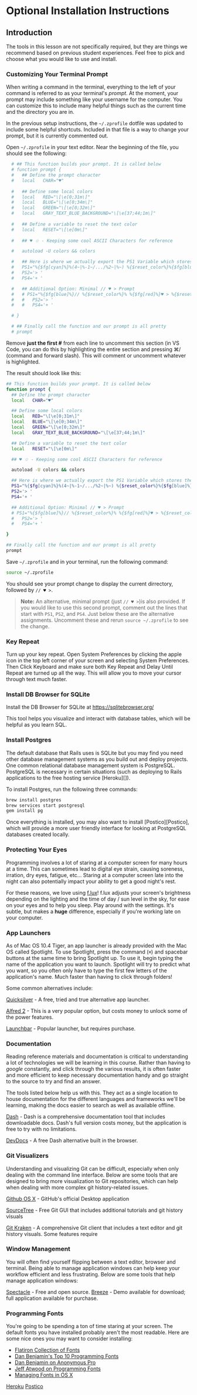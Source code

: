 # Optional Installation Instructions

## Introduction

The tools in this lesson are not specifically required, but they are things we
recommend based on previous student experiences. Feel free to pick and choose
what you would like to use and install.

### Customizing Your Terminal Prompt

When writing a command in the terminal, everything to the left of your command
is referred to as your terminal's _prompt_. At the moment, your prompt may include
something like your username for the computer. You can customize this to include many
helpful things such as the current time and the directory you are in.

In the previous setup instructions, the `~/.zprofile` dotfile was updated to
include some helpful shortcuts. Included in that file is a way to change your prompt,
but it is currently commented out.

Open `~/.zprofile` in your text editor. Near the beginning of the file, you
should see the following:

```sh
  # ## This function builds your prompt. It is called below
  # function prompt {
  #   ## Define the prompt character
  #   local   CHAR="♥"
  
  #   ## Define some local colors
  #   local   RED="\[\e[0;31m\]"
  #   local   BLUE="\[\e[0;34m\]"
  #   local   GREEN="\[\e[0;32m\]"
  #   local   GRAY_TEXT_BLUE_BACKGROUND="\[\e[37;44;1m\]"
  
  #   ## Define a variable to reset the text color
  #   local   RESET="\[\e[0m\]"
  
  #   ## ♥ ☆ - Keeping some cool ASCII Characters for reference

  #   autoload -U colors && colors

  #   ## Here is where we actually export the PS1 Variable which stores the text for your prompt
  #   PS1="%{$fg[cyan]%}%(4~|%-1~/.../%2~|%~) %{$reset_color%}%{$fg[blue]%}// %{$reset_color%}% %{$fg[red]%}♥ > %{$reset_color%}% "
  #   PS2='> '
  #   PS4='+ '

  #   ## Additional Option: Minimal // ♥ > Prompt
  #   # PS1="%{$fg[blue]%}// %{$reset_color%}% %{$fg[red]%}♥ > %{$reset_color%}%  "
  #   #   PS2='> '
  #   #   PS4='+ '

  # }

  # ## Finally call the function and our prompt is all pretty
  # prompt
  ```

  Remove **just the first #** from each line to uncomment this section (in VS Code,
  you can do this by highlighting the entire section and pressing ⌘/ (command
  and forward slash). This will comment or uncomment whatever is highlighted.

  The result should look like this:

  ```sh
  ## This function builds your prompt. It is called below
  function prompt {
    ## Define the prompt character
    local   CHAR="♥"
  
    ## Define some local colors
    local   RED="\[\e[0;31m\]"
    local   BLUE="\[\e[0;34m\]"
    local   GREEN="\[\e[0;32m\]"
    local   GRAY_TEXT_BLUE_BACKGROUND="\[\e[37;44;1m\]"
  
    ## Define a variable to reset the text color
    local   RESET="\[\e[0m\]"
  
    ## ♥ ☆ - Keeping some cool ASCII Characters for reference

    autoload -U colors && colors

    ## Here is where we actually export the PS1 Variable which stores the text for your prompt
    PS1="%{$fg[cyan]%}%(4~|%-1~/.../%2~|%~) %{$reset_color%}%{$fg[blue]%}// %{$reset_color%}% %{$fg[red]%}♥ > %{$reset_color%}% "
    PS2='> '
    PS4='+ '

    ## Additional Option: Minimal // ♥ > Prompt
    # PS1="%{$fg[blue]%}// %{$reset_color%}% %{$fg[red]%}♥ > %{$reset_color%}%  "
    #   PS2='> '
    #   PS4='+ '

  }

  ## Finally call the function and our prompt is all pretty
  prompt
  ```

  Save `~/.zprofile` and in your terminal, run the following command:

  ```sh
  source ~/.zprofile
  ```

  You should see your prompt change to display the current dirrectory, followed by `// ♥ >`.

  > **Note:** An alternative, minimal prompt (just `// ♥ >`)is also provided. If you
  > would like to use this second prompt, comment out the lines that start with
  > `PS1`, `PS2`, and `PS4`. Just below these are the alternative assignments.
  > Uncomment these and rerun `source ~/.zprofile` to see the change.

### Key Repeat

Turn up your key repeat. Open System Preferences by clicking the apple icon in
the top left corner of your screen and selecting System Preferences. Then Click
Keyboard and make sure both Key Repeat and Delay Until Repeat are turned up all
the way. This will allow you to move your cursor through text much faster.

### Install DB Browser for SQLite

Install the DB Browser for SQLite at https://sqlitebrowser.org/

This tool helps you visualize and interact with database tables, which will be
helpful as you learn SQL.

### Install Postgres

The default database that Rails uses is SQLite but you may find you need other
database management systems as you build out and deploy projects. One common
relational database management system is PostgreSQL. PostgreSQL is necessary in
certain situations (such as deploying to Rails applications to the free hosting
service [Heroku][]).

To install Postgres, run the following three commands:

```bash
brew install postgres
brew services start postgresql
gem install pg
```

Once everything is installed, you may also want to install [Postico][Postico], which will
provide a more user friendly interface for looking at PostgreSQL databases created 
locally.

### Protecting Your Eyes

Programming involves a lot of staring at a computer screen for many hours at a
time. This can sometimes lead to digital eye strain, causing soreness, irration,
dry eyes, fatigue, etc... Staring at a computer screen late into the night can
also potentially impact your ability to get a good night's rest.

For these reasons, we love using [f.lux](https://justgetflux.com/)! f.lux
adjusts your screen's brightness depending on the lighting and the time of day /
sun level in the sky, for ease on your eyes and to help you sleep. Play around
with the settings. It's subtle, but makes a **huge** difference, especially if
you're working late on your computer.

### App Launchers

As of Mac OS 10.4 Tiger, an app launcher is already provided with the Mac OS
called Spotlight. To use Spotlight, press the command (`⌘`) and spacebar buttons
at the same time to bring Spotlight up. To use it, begin typing the name of the
application you want to launch. Spotlight will try to predict what you want, so
you often only have to type the first few letters of the application's name. Much
faster than having to click through folders!

Some common alternatives include:

[Quicksilver](http://qsapp.com/) - A free, tried and true alternative app launcher.

[Alfred 2](http://www.alfredapp.com/) - This is a very popular option, but costs
money to unlock some of the power features.

[Launchbar](http://www.obdev.at/products/launchbar/index.html) - Popular launcher, but requires purchase.

### Documentation

Reading reference materials and documentation is critical to understanding a lot
of technologies we will be learning in this course. Rather than having to
_google_ constantly, and click through the various results, it is often faster
and more efficient to keep necessary documentation handy and go straight to the
source to try and find an answer.

The tools listed below help us with this. They act as a single location to house
documentation for the different languages and frameworks we'll be learning, making
the docs easier to search as well as available offline.

[Dash](http://kapeli.com/dash) - Dash is a comprehensive documentation tool that
includes downloadable docs. Dash's full version costs money, but the application
is free to try with no limitations.

[DevDocs](http://devdocs.io/) - A free Dash alternative built in the browser.

### Git Visualizers

Understanding and visualizing Git can be difficult, especially when only dealing
with the command line interface. Below are some tools that are designed to bring
more visualization to Git repositories, which can help when dealing with more
complex git history-related issues.

[Github OS X](https://desktop.github.com/) - GitHub's official Desktop application

[SourceTree](http://www.sourcetreeapp.com/) - Free Git GUI that includes additional tutorials and git history visuals

[Git Kraken](https://www.gitkraken.com/) - A comprehensive Git client that includes
a text editor and git history visuals. Some features require 

### Window Management

You will often find yourself flipping between a text editor, browser and
terminal. Being able to manage application windows can help keep your workflow
efficient and less frustrating. Below are some tools that help manage
application windows:

[Spectacle](http://spectacleapp.com/) - Free and open source.
[Breeze](http://www.autumnapps.com/breeze/) - Demo available for download; full application available for purchase.

### Programming Fonts

You're going to be spending a ton of time staring at your screen. The default
fonts you have installed probably aren't the most readable. Here are some nice
ones you may want to consider installing:

- [Flatiron Collection of Fonts](http://flatiron-school.s3.amazonaws.com/resources/programming%20fonts.zip)
- [Dan Benjamin's Top 10 Programming Fonts](http://hivelogic.com/articles/top-10-programming-fonts/)
- [Dan Benjamin on Anonymous Pro](http://hivelogic.com/articles/anonymous-pro-programming-monospace-font)
- [Jeff Atwood on Programming Fonts](http://www.codinghorror.com/blog/2007/10/revisiting-programming-fonts.html)
- [Managing Fonts in OS X](http://support.apple.com/kb/ht2435)

[Heroku](https://www.heroku.com/)
[Postico](https://eggerapps.at/postico/)
